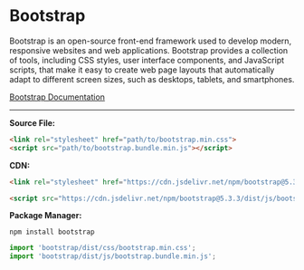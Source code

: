 # Bootstrap

Bootstrap is an open-source front-end framework used to develop modern, responsive websites and web applications.
Bootstrap provides a collection of tools, including CSS styles, user interface components, and JavaScript scripts, that make it easy to create web page layouts that automatically adapt to different screen sizes, such as desktops, tablets, and smartphones.

<a href="https://getbootstrap.com/docs/5.3/getting-started/introduction/" target="_blank">Bootstrap Documentation</a>

---

**Source File:**

``` html
<link rel="stylesheet" href="path/to/bootstrap.min.css">
<script src="path/to/bootstrap.bundle.min.js"></script>
```

**CDN:**

``` html
<link rel="stylesheet" href="https://cdn.jsdelivr.net/npm/bootstrap@5.3.3/dist/css/bootstrap.min.css" integrity="sha384-QWTKZyjpPEjISv5WaRU9OFeRpok6YctnYmDr5pNlyT2bRjXh0JMhjY6hW+ALEwIH" crossorigin="anonymous">

<script src="https://cdn.jsdelivr.net/npm/bootstrap@5.3.3/dist/js/bootstrap.bundle.min.js" integrity="sha384-YvpcrYf0tY3lHB60NNkmXc5s9fDVZLESaAA55NDzOxhy9GkcIdslK1eN7N6jIeHz" crossorigin="anonymous"></script>
```

**Package Manager:**

```console
npm install bootstrap
```

``` javascript
import 'bootstrap/dist/css/bootstrap.min.css';
import 'bootstrap/dist/js/bootstrap.bundle.min.js';
```
